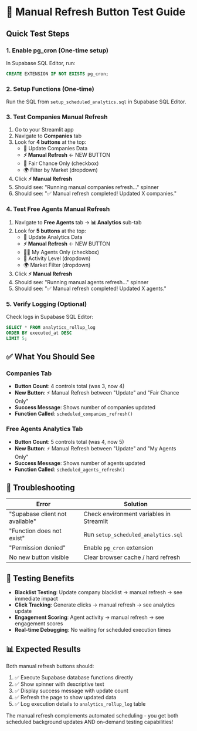 # 🧪 Manual Refresh Button Test Guide

## Quick Test Steps

### 1. Enable pg_cron (One-time setup)
In Supabase SQL Editor, run:
```sql
CREATE EXTENSION IF NOT EXISTS pg_cron;
```

### 2. Setup Functions (One-time)
Run the SQL from `setup_scheduled_analytics.sql` in Supabase SQL Editor.

### 3. Test Companies Manual Refresh
1. Go to your Streamlit app
2. Navigate to **Companies** tab
3. Look for **4 buttons** at the top:
   - 🔄 Update Companies Data
   - **⚡ Manual Refresh** ← NEW BUTTON
   - 🤝 Fair Chance Only (checkbox)
   - 🌍 Filter by Market (dropdown)
4. Click **⚡ Manual Refresh**
5. Should see: "Running manual companies refresh..." spinner
6. Should see: "✅ Manual refresh completed! Updated X companies."

### 4. Test Free Agents Manual Refresh
1. Navigate to **Free Agents** tab → **📊 Analytics** sub-tab
2. Look for **5 buttons** at the top:
   - 🔄 Update Analytics Data
   - **⚡ Manual Refresh** ← NEW BUTTON
   - 👨‍🏫 My Agents Only (checkbox)
   - 🎯 Activity Level (dropdown)
   - 🌍 Market Filter (dropdown)
3. Click **⚡ Manual Refresh**
4. Should see: "Running manual agents refresh..." spinner
5. Should see: "✅ Manual refresh completed! Updated X agents."

### 5. Verify Logging (Optional)
Check logs in Supabase SQL Editor:
```sql
SELECT * FROM analytics_rollup_log
ORDER BY executed_at DESC
LIMIT 5;
```

## ✅ What You Should See

### Companies Tab
- **Button Count**: 4 controls total (was 3, now 4)
- **New Button**: ⚡ Manual Refresh between "Update" and "Fair Chance Only"
- **Success Message**: Shows number of companies updated
- **Function Called**: `scheduled_companies_refresh()`

### Free Agents Analytics Tab
- **Button Count**: 5 controls total (was 4, now 5)
- **New Button**: ⚡ Manual Refresh between "Update" and "My Agents Only"
- **Success Message**: Shows number of agents updated
- **Function Called**: `scheduled_agents_refresh()`

## 🚫 Troubleshooting

| Error | Solution |
|-------|----------|
| "Supabase client not available" | Check environment variables in Streamlit |
| "Function does not exist" | Run `setup_scheduled_analytics.sql` |
| "Permission denied" | Enable `pg_cron` extension |
| No new button visible | Clear browser cache / hard refresh |

## 🎯 Testing Benefits

- **Blacklist Testing**: Update company blacklist → manual refresh → see immediate impact
- **Click Tracking**: Generate clicks → manual refresh → see analytics update
- **Engagement Scoring**: Agent activity → manual refresh → see engagement scores
- **Real-time Debugging**: No waiting for scheduled execution times

## 📊 Expected Results

Both manual refresh buttons should:
1. ✅ Execute Supabase database functions directly
2. ✅ Show spinner with descriptive text
3. ✅ Display success message with update count
4. ✅ Refresh the page to show updated data
5. ✅ Log execution details to `analytics_rollup_log` table

The manual refresh complements automated scheduling - you get both scheduled background updates AND on-demand testing capabilities!